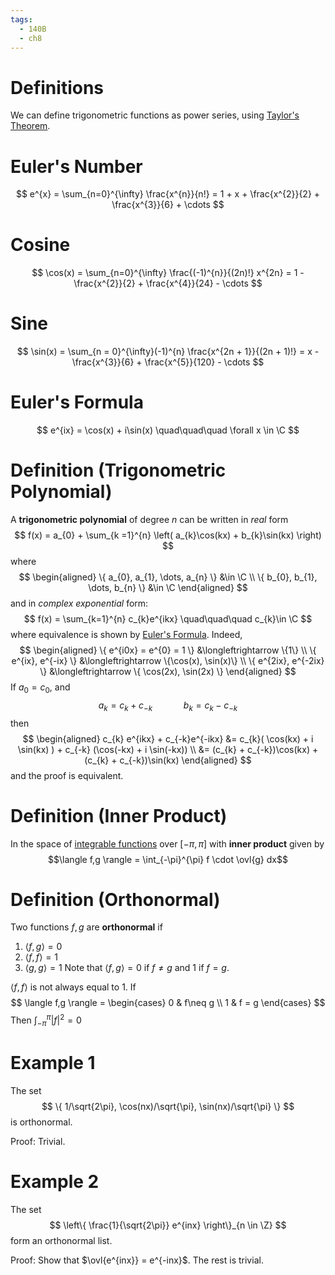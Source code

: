 ```yaml
---
tags:
  - 140B
  - ch8
---
```

# Definitions

We can define trigonometric functions as power series, using [Taylor's Theorem](../ch5-differentiation/Taylor's%20Theorem.md). 

# Euler's Number
$$
e^{x} = \sum_{n=0}^{\infty} \frac{x^{n}}{n!} = 1 + x + \frac{x^{2}}{2} + \frac{x^{3}}{6} + \cdots 
$$
# Cosine
$$
\cos(x) = \sum_{n=0}^{\infty} \frac{(-1)^{n}}{(2n)!} x^{2n} = 1 - \frac{x^{2}}{2} + \frac{x^{4}}{24} - \cdots 
$$
# Sine 
$$
\sin(x) = \sum_{n = 0}^{\infty}(-1)^{n} \frac{x^{2n + 1}}{(2n + 1)!} = 
x - \frac{x^{3}}{6} + \frac{x^{5}}{120} - \cdots
$$
# Euler's Formula 
$$
e^{ix} = \cos(x) + i\sin(x) 
\quad\quad\quad
\forall x \in \C
$$
# Definition (Trigonometric Polynomial)
A **trigonometric polynomial** of degree $n$ can be written in *real* form 
$$
f(x) = a_{0} + \sum_{k =1}^{n} 
\left( a_{k}\cos(kx) + b_{k}\sin(kx) \right)
$$
where
$$
\begin{aligned}
\{ a_{0}, a_{1}, \dots, a_{n} \} &\in \C \\
\{ b_{0}, b_{1}, \dots, b_{n} \} &\in \C
\end{aligned}
$$
and in *complex exponential* form:
$$
f(x) = \sum_{k=1}^{n} c_{k}e^{ikx} 
\quad\quad\quad 
c_{k}\in \C
$$
where equivalence is shown by [Euler's Formula](#eulers-formula). Indeed, 
$$
\begin{aligned}
\{ e^{i0x} = e^{0} = 1 \} &\longleftrightarrow \{1\} \\
\{ e^{ix}, e^{-ix} \} &\longleftrightarrow \{\cos(x), \sin(x)\} \\
\{ e^{2ix}, e^{-2ix} \} &\longleftrightarrow \{ \cos(2x), \sin(2x) \}
\end{aligned}
$$
If $a_{0} = c_{0}$, and 
$$
a_{k} = c_{k} + c_{-k} 
\quad\quad\quad 
b_{k} = c_{k} - c_{-k}
$$
then 
$$
\begin{aligned}
c_{k} e^{ikx} + c_{-k}e^{-ikx} 
&= c_{k}( \cos(kx) + i \sin(kx) ) + c_{-k} (\cos(-kx) + i \sin(-kx)) \\
&= (c_{k} + c_{-k})\cos(kx) + (c_{k} + c_{-k})\sin(kx)
\end{aligned}
$$
and the proof is equivalent. 

# Definition (Inner Product) 
In the space of [integrable functions](../ch6-integration/Riemann-Stieltjes%20Integral.md) over $[-\pi, \pi]$ with **inner product** given by 
$$\langle f,g \rangle = \int_{-\pi}^{\pi} f \cdot \ovl{g} dx$$
# Definition (Orthonormal)
Two functions $f,g$ are **orthonormal** if 
1. $\langle f,g \rangle = 0$
2. $\langle f,f \rangle = 1$
3. $\langle g,g \rangle = 1$
Note that $\langle f,g \rangle = 0$ if $f \neq g$ and $1$ if $f = g$. 

$\langle f,f \rangle$ is not always equal to 1. If 
$$
 \langle f,g \rangle = \begin{cases} 
 0 & f\neq g \\
 1 & f = g
 \end{cases}
 $$
Then $\int_{-\pi}^{\pi} |f|^{2} = 0$ 
# Example 1
The set 
$$
\{ 1/\sqrt{2\pi}, \cos(nx)/\sqrt{\pi}, \sin(nx)/\sqrt{\pi} \}
$$
is orthonormal. 

Proof: Trivial. 

# Example 2 
The set 
$$
\left\{ \frac{1}{\sqrt{2\pi}} e^{inx}  \right\}_{n \in \Z}
$$
form an orthonormal list. 

Proof: Show that $\ovl{e^{inx}} = e^{-inx}$. The rest is trivial. 
